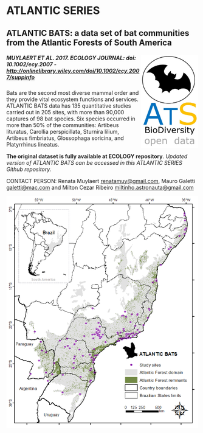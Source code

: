 # ATLANTIC SERIES

## ATLANTIC BATS: a data set of bat communities from the Atlantic Forests of South America	

##### <img align="right" width="150" src="ats_v02_bats1.jpg"> MUYLAERT ET AL. 2017. ECOLOGY JOURNAL: doi: 10.1002/ecy.2007 - http://onlinelibrary.wiley.com/doi/10.1002/ecy.2007/suppinfo

Bats are the second most diverse mammal order and they provide vital ecosystem functions and services. ATLANTIC BATS data has 135 quantitative studies carried out in 205 sites, with more than 90,000 captures of 98 bat species. Six species occurred in more than 50% of the communities: Artibeus lituratus, Carollia perspicillata, Sturnira lilium, Artibeus fimbriatus, Glossophaga soricina, and Platyrrhinus lineatus. 

**The original dataset is fully available at ECOLOGY repository**. 
*Updated version of ATLANTIC BATS can be accessed in this ATLANTIC SERIES Github repository.*

CONTACT PERSON: Renata Muylaert <renatamuy@gmail.com>, Mauro Galetti <galetti@mac.com> and Milton Cezar Ribeiro <miltinho.astronauta@gmail.com>

<p align="center"> 
<img src="FIG01_major.png">
</p>



